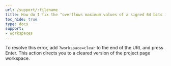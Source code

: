```yaml
---
url: /support/:filename
title: How do I fix the "overflows maximum values of a signed 64 bits integer" error?
toc_hide: true
type: docs
support:
- workspaces
---
```

To resolve this error, add `?workspace=clear` to the end of the URL and press Enter. This action directs you to a cleared version of the project page workspace.